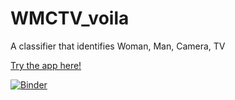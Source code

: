 # WMCTV_voila
A classifier that identifies Woman, Man, Camera, TV

<a href="https://mybinder.org/v2/gh/jonkingseestheworld/WMCTV_voila/master?urlpath=voila%2Frender%2Fwoman_man_camera_tv_voila.ipynb
" target="_blank"> Try the app here! </a>

[![Binder](https://mybinder.org/badge_logo.svg)](https://mybinder.org/v2/gh/jonkingseestheworld/WMCTV_voila/master?urlpath=voila%2Frender%2Fwoman_man_camera_tv_voila.ipynb)
